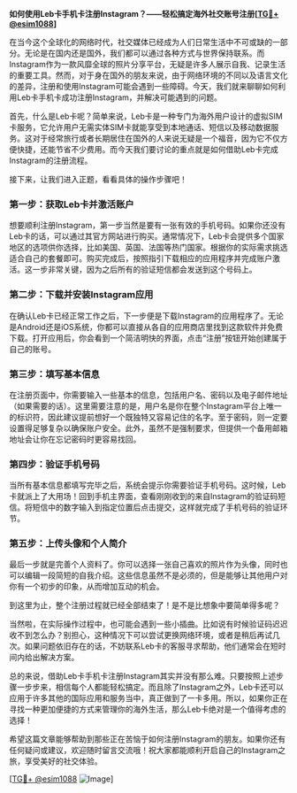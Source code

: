 **如何使用Leb卡手机卡注册Instagram？——轻松搞定海外社交账号注册[[TG💪+ @esim1088](https://t.me/s/esim1088)]**

在当今这个全球化的网络时代，社交媒体已经成为人们日常生活中不可或缺的一部分。无论是在国内还是国外，我们都可以通过各种方式与世界保持联系。而Instagram作为一款风靡全球的照片分享平台，无疑是许多人展示自我、记录生活的重要工具。然而，对于身在国外的朋友来说，由于网络环境的不同以及语言文化的差异，注册和使用Instagram可能会遇到一些障碍。今天，我们就来聊聊如何利用Leb卡手机卡成功注册Instagram，并解决可能遇到的问题。

首先，什么是Leb卡呢？简单来说，Leb卡是一种专门为海外用户设计的虚拟SIM卡服务，它允许用户无需实体SIM卡就能享受到本地通话、短信以及移动数据服务。这对于经常旅行或者长期居住在国外的人来说无疑是一个福音，因为它不仅方便快捷，还能节省不少费用。而今天我们要讨论的重点就是如何借助Leb卡完成Instagram的注册流程。

接下来，让我们进入正题，看看具体的操作步骤吧！

### 第一步：获取Leb卡并激活账户

想要顺利注册Instagram，第一步当然是要有一张有效的手机号码。如果你还没有Leb卡的话，可以通过其官方网站进行购买。通常情况下，Leb卡会提供多个国家地区的选项供你选择，比如美国、英国、法国等热门国家。根据你的实际需求挑选适合自己的套餐即可。购买完成后，按照指引下载相应的应用程序并完成账户激活。这一步非常关键，因为之后所有的验证短信都会发送到这个号码上。

### 第二步：下载并安装Instagram应用

在确认Leb卡已经正常工作之后，下一步便是下载Instagram的应用程序了。无论是Android还是iOS系统，你都可以直接从各自的应用商店里找到这款软件并免费下载。打开应用后，你会看到一个简洁明快的界面，点击“注册”按钮开始创建属于自己的账号。

### 第三步：填写基本信息

在注册页面中，你需要输入一些基本的信息，包括用户名、密码以及电子邮件地址（如果需要的话）。这里需要注意的是，用户名是你在整个Instagram平台上唯一的标识符，因此建议提前想好一个既独特又容易记住的名字。至于密码，则一定要设置得足够复杂以确保账户安全。此外，虽然不是强制要求，但提供一个备用邮箱地址会让你在忘记密码时更容易找回。

### 第四步：验证手机号码

当所有基本信息都填写完毕之后，系统会提示你需要验证手机号码。这时候，Leb卡就派上了大用场！回到手机主界面，查看刚刚收到的来自Instagram的验证码短信。将短信中的数字输入到指定位置后点击提交，这样就完成了手机号码的验证环节。

### 第五步：上传头像和个人简介

最后一步就是完善个人资料了。你可以选择一张自己喜欢的照片作为头像，同时也可以编辑一段简短的自我介绍。这些信息虽然不是必须的，但是能够让其他用户对你有一个初步的印象，从而增加互动的机会。

到这里为止，整个注册过程就已经全部结束了！是不是比想象中要简单得多呢？

当然啦，在实际操作过程中，也可能会遇到一些小插曲。比如说有时候验证码迟迟收不到怎么办？别担心，这种情况下可以尝试更换网络环境，或者是稍后再试几次。如果问题依旧存在的话，不妨联系Leb卡的客服寻求帮助，他们通常会在短时间内给出解决方案。

总的来说，借助Leb卡手机卡注册Instagram其实并没有那么难。只要按照上述步骤一步步来，相信每个人都能轻松搞定。而且除了Instagram之外，Leb卡还可以应用于许多其他的国际应用和服务当中，真正做到了一卡多用。所以，如果你正在寻找一种更加便捷的方式来管理你的海外生活，那么Leb卡绝对是一个值得考虑的选择！

希望这篇文章能够帮助到那些正在苦恼于如何注册Instagram的朋友。如果你还有任何疑问或建议，欢迎随时留言交流哦！祝大家都能顺利开启自己的Instagram之旅，享受美好的社交体验。

[[TG💪+ @esim1088](https://t.me/s/esim1088) ![Image](https://i.postimg.cc/4NQfJmqS/Snipaste-2025-05-13-00-14-12.png)]